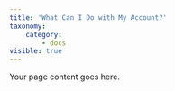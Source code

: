 ```yaml
---
title: 'What Can I Do with My Account?'
taxonomy:
    category:
        - docs
visible: true
---
```


Your page content goes here.